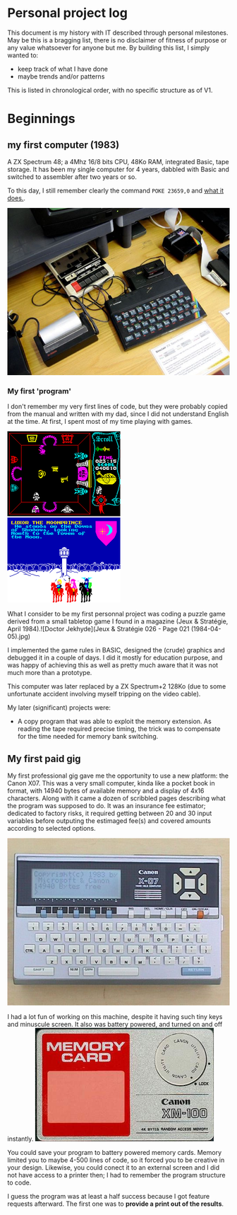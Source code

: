 # Personal project log
This document is my history with IT described through personal milestones. May be this is a bragging list, there is no disclaimer of fitness of purpose or any value whatsoever for anyone but me.
By building this list, I simply wanted to:

- keep track of what I have done
- maybe trends and/or patterns

This is listed in chronological order, with no specific structure as of V1.

# Beginnings
## my first computer (1983)
A ZX Spectrum 48; a 4Mhz 16/8 bits CPU, 48Ko RAM, integrated Basic, tape storage. It has been my single computer for 4 years, dabbled with Basic and switched to assembler after two years or so.

To this day, I still remember clearly the command `POKE 23659,0` and [what it does.](http://www.users.globalnet.co.uk/~jg27paw4/yr02/yr02_27.htm).

![ZX Spectrum and peripherals](ZX_Spectrum_and_peripherals.jpg)
### My first 'program' 
I don't remember my very first lines of code, but they were probably copied from the manual and written with my dad, since I did not understand English at the time.
At first, I spent most of my time playing with games.

![Atic-Atac](atic-atac.png) ![Lords Of Midnight](lordsofmidnight.gif)

What I consider to be my first personnal project was coding a puzzle game derived from a small tabletop game I found in a magazine (Jeux & Stratégie, April 1984).![Doctor Jekhyde](Jeux & Stratégie 026 - Page 021 (1984-04-05).jpg)

I implemented the game rules in BASIC, designed the (crude) graphics and debugged it in a couple of days. I did it mostly for education purpose, and was happy of achieving this as well as pretty much aware that it was not much more than a prototype.

This computer was later replaced by a ZX Spectrum+2 128Ko (due to some unfortunate accident involving myself tripping on the video cable).

My later (significant) projects were: 

- A copy program that was able to exploit the memory extension. As reading the tape required precise timing, the trick was to compensate for the time needed for memory bank switching.

## My first paid gig
My first professional gig gave me the opportunity to use a new platform: the Canon X07. This was a very small computer, kinda  like a pocket book in format, with 14940 bytes of available memory and a display of 4x16 characters. Along with it came a dozen of scribbled pages describing what the program was supposed to do.
It was an insurance fee estimator; dedicated to factory risks, it required getting between 20 and 30 input variables before outputing the estimaged fee(s) and covered amounts according to selected options.

![Canon X07](canonX07.jpeg)

I had a lot fun of working on this machine, despite it having such tiny keys and minuscule screen. It also was battery powered, and turned on and off instantly. ![Canon X07 Memory card](x07card.jpg)

You could save your program to battery powered memory cards. Memory limited you to maybe 4-500 lines of code, so it forced you to be creative in your design. Likewise, you could conect it to an external screen and I did not have access to a printer then; I had to remember the program structure to code.

I guess the program was at least a half success because I got feature requests afterward. The first one was to **provide a print out of the results**.